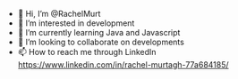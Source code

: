 - 👋 Hi, I’m @RachelMurt
- 👀 I’m interested in development
- 🌱 I’m currently learning Java and Javascript
- 💞️ I’m looking to collaborate on developments
- 📫 How to reach me through LinkedIn https://www.linkedin.com/in/rachel-murtagh-77a684185/
<!---
RachelMurt/RachelMurt is a ✨ special ✨ repository because its `README.md` (this file) appears on your GitHub profile.
You can click the Preview link to take a look at your changes.
--->
